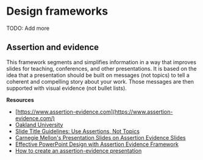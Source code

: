 # Design frameworks

TODO: Add more

## Assertion and evidence

This framework segments and simplifies information in a way that improves slides for teaching, conferences, and other presentations.
It is based on the idea that a presentation should be built on messages (not topics) to tell a coherent and compelling story about your work. Those messages are then supported with visual evidence (not bullet lists).

**Resources**

-   [https://www.assertion-evidence.com](https://www.assertion-evidence.com/)
-   [Oakland University](https://oakland.edu/cetl/teaching-resources/teaching-tips/2020/Assertion-Evidence-Slide-Design-for-Better-Learning-Outcomes)
-   [Slide Title Guidelines: Use Assertions, Not Topics](http://sixminutes.dlugan.com/assertion-evidence-design-presentation-slides/)
-   [Carnegie Mellon's Presentation Slides on Assertion Evidence Slides](https://www.andrew.cmu.edu/course/10-718-2019S/slides/speaking-skills.pdf)
-   [Effective PowerPoint Design with Assertion Evidence Framework](https://www.presentation-process.com/powerpoint-design.html)
-   [How to create an assertion-evidence presentation](https://bpb-us-e1.wpmucdn.com/sites.psu.edu/dist/7/13153/files/2008/10/Assertion-Evidence-Slides-Instruction_Set.pdf)
